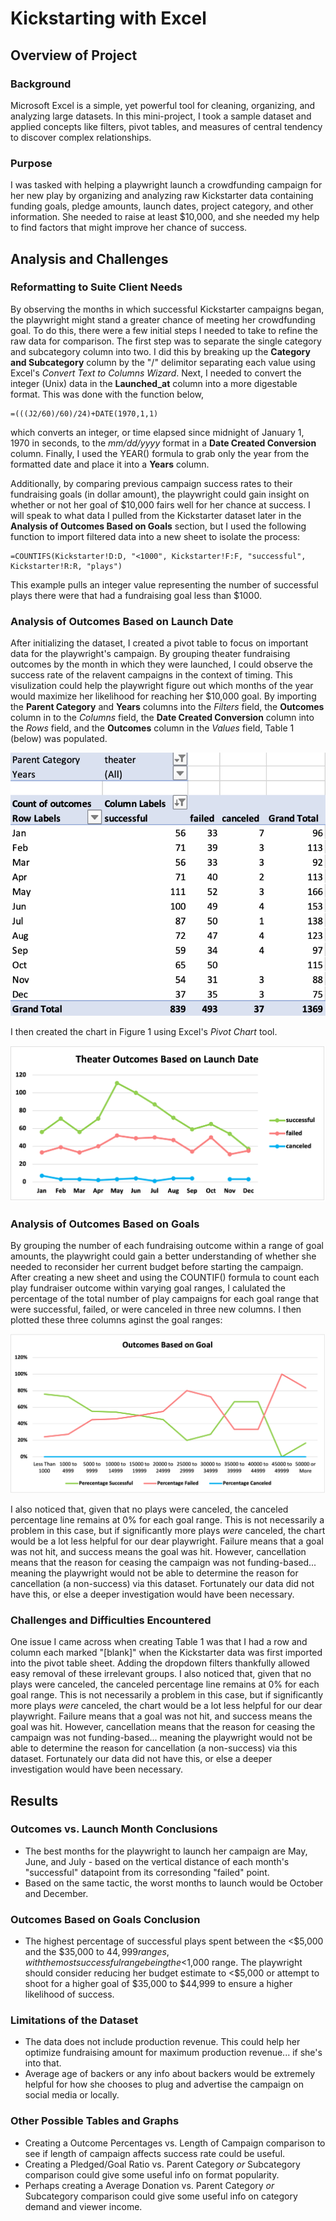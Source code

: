 # Kickstarting with Excel

## Overview of Project

### Background
Microsoft Excel is a simple, yet powerful tool for cleaning, organizing, and analyzing large datasets. In this mini-project, I took a sample dataset and applied concepts like filters, pivot tables, and measures of central tendency to discover complex relationships.

### Purpose
I was tasked with helping a playwright launch a crowdfunding campaign for her new play by organizing and analyzing raw Kickstarter data containing funding goals, pledge amounts, launch dates, project category, and other information. She needed to raise at least $10,000, and she needed my help to find factors that might improve her chance of success.

## Analysis and Challenges

### Reformatting to Suite Client Needs
By observing the months in which successful Kickstarter campaigns began, the playwright might stand a greater chance of meeting her crowdfunding goal. To do this, there were a few initial steps I needed to take to refine the raw data for comparison. The first step was to separate the single category and subcategory column into two. I did this by breaking up the **Category and Subcategory** column by the "/" delimitor separating each value using Excel's *Convert Text to Columns Wizard*. Next, I needed to convert the integer (Unix) data in the **Launched_at** column into a more digestable format. This was done with the function below,
```
=(((J2/60)/60)/24)+DATE(1970,1,1)
``` 
 which converts an integer, or time elapsed since midnight of January 1, 1970 in seconds, to the *mm/dd/yyyy* format in a **Date Created Conversion** column. Finally, I used the YEAR() formula to grab only the year from the formatted date and place it into a **Years** column.

 Additionally, by comparing previous campaign success rates to their fundraising goals (in dollar amount), the playwright could gain insight on whether or not her goal of $10,000 fairs well for her chance at success. I will speak to what data I pulled from the Kickstarter dataset later in the **Analysis of Outcomes Based on Goals** section, but I used the following function to import filtered data into a new sheet to isolate the process:
```
=COUNTIFS(Kickstarter!D:D, "<1000", Kickstarter!F:F, "successful", Kickstarter!R:R, "plays")
```
This example pulls an integer value representing the number of successful plays there were that had a fundraising goal less than $1000.

### Analysis of Outcomes Based on Launch Date
After initializing the dataset, I created a pivot table to focus on important data for the playwright's campaign. By grouping theater fundraising outcomes by the month in which they were launched, I could observe the success rate of the relavent campaigns in the context of timing. This visulization could help the playwright figure out which months of the year would maximize her likelihood for reaching her $10,000 goal. By importing the **Parent Category** and **Years** columns into the *Filters* field, the **Outcomes** column in to the *Columns* field, the **Date Created Conversion** column into the *Rows* field, and the **Outcomes** column in the *Values* field, Table 1 (below) was populated.

![Table 1: Theater Outcomes - Launch Date Pivot Table](Launch_Pivot.png)

I then created the chart in Figure 1 using Excel's *Pivot Chart* tool. 

![Figure 1: Theater Outcomes by Launch Date](Theater_Outcomes_vs_Launch.png)


### Analysis of Outcomes Based on Goals
By grouping the number of each fundraising outcome within a range of goal amounts, the playwright could gain a better understanding of whether she needed to reconsider her current budget before starting the campaign. After creating a new sheet and using the COUNTIF() formula to count each play fundraiser outcome within varying goal ranges, I calulated the percentage of the total number of play campaigns for each goal range that were successful, failed, or were canceled in three new columns. I then plotted these three columns aginst the goal ranges:

![Figure 2: Outcomes Based on Goals](Outcomes_vs_Goals.png)

I also noticed that, given that no plays were canceled, the canceled percentage line remains at 0% for each goal range. This is not necessarily a problem in this case, but if significantly more plays *were* canceled, the chart would be a lot less helpful for our dear playwright. Failure means that a goal was not hit, and success means the goal was hit. However, cancellation means that the reason for ceasing the campaign was not funding-based... meaning the playwright would not be able to determine the reason for cancellation (a non-success) via this dataset. Fortunately our data did not have this, or else a deeper investigation would have been necessary.


### Challenges and Difficulties Encountered
One issue I came across when creating Table 1 was that I had a row and column each marked "[blank]" when the Kickstarter data was first imported into the pivot table sheet. Adding the dropdown filters thankfully allowed easy removal of these irrelevant groups. I also noticed that, given that no plays were canceled, the canceled percentage line remains at 0% for each goal range. This is not necessarily a problem in this case, but if significantly more plays *were* canceled, the chart would be a lot less helpful for our dear playwright. Failure means that a goal was not hit, and success means the goal was hit. However, cancellation means that the reason for ceasing the campaign was not funding-based... meaning the playwright would not be able to determine the reason for cancellation (a non-success) via this dataset. Fortunately our data did not have this, or else a deeper investigation would have been necessary.

## Results

### Outcomes vs. Launch Month Conclusions
- The best months for the playwright to launch her campaign are May, June, and July - based on the vertical distance of each month's "successful" datapoint from its corresonding "failed" point.
- Based on the same tactic, the worst months to launch would be October and December.

### Outcomes Based on Goals Conclusion
- The highest percentage of successful plays spent between the <$5,000 and the $35,000 to $44,999 ranges, with the most successful range being the <$1,000 range. The playwright should consider reducing her budget estimate to <$5,000 or attempt to shoot for a higher goal of $35,000 to $44,999 to ensure a higher likelihood of success.

### Limitations of the Dataset
- The data does not include production revenue. This could help her optimize fundraising amount for maximum production revenue... if she's into that.
- Average age of backers or any info about backers would be extremely helpful for how she chooses to plug and advertise the campaign on social media or locally.

### Other Possible Tables and Graphs
- Creating a Outcome Percentages vs. Length of Campaign comparison to see if length of campaign affects success rate could be useful.
- Creating a Pledged/Goal Ratio vs. Parent Category *or* Subcategory comparison could give some useful info on format popularity.
- Perhaps creating a Average Donation vs. Parent Category *or* Subcategory comparison could give some useful info on category demand and viewer income.
